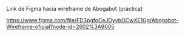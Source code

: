 Link de Figma hacia wireframe de Abogabot (práctica)

https://www.figma.com/file/FD3pgfoCeJDyvbOCwXE1Gg/Abogabot-Wireframe-oficial?node-id=2602%3A9005
